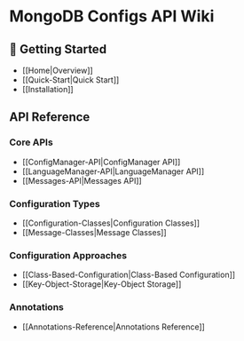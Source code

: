 # MongoDB Configs API Wiki

## 🚀 Getting Started

- [[Home|Overview]]
- [[Quick-Start|Quick Start]]
- [[Installation]]

##  API Reference

### Core APIs
- [[ConfigManager-API|ConfigManager API]]
- [[LanguageManager-API|LanguageManager API]]
- [[Messages-API|Messages API]]

### Configuration Types
- [[Configuration-Classes|Configuration Classes]]
- [[Message-Classes|Message Classes]]

### Configuration Approaches
- [[Class-Based-Configuration|Class-Based Configuration]]
- [[Key-Object-Storage|Key-Object Storage]]

### Annotations
- [[Annotations-Reference|Annotations Reference]]

